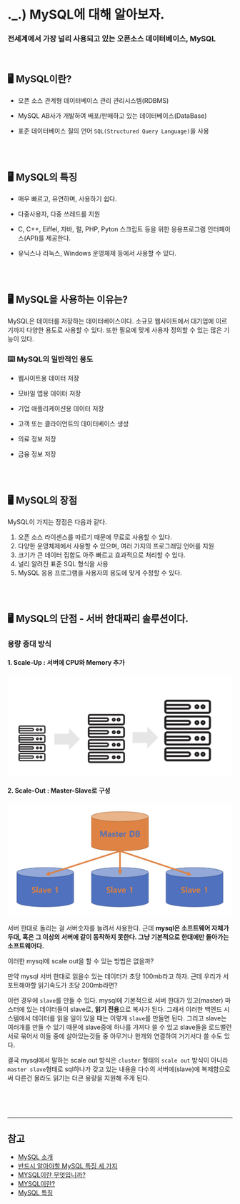 # ._.) MySQL에 대해 알아보자.
### 전세계에서 가장 널리 사용되고 있는 오픈소스 데이터베이스, MySQL

<br>

## 🖥 MySQL이란?

* 오픈 소스 관계형 데이터베이스 관리 관리시스템(RDBMS)

* MySQL AB사가 개발하여 배포/판매하고 있는 데이터베이스(DataBase)

* 표준 데이터베이스 질의 언어 `SQL(Structured Query Language)`을 사용

<br/><br/>

## 🖥 MySQL의 특징

* 매우 빠르고, 유연하며, 사용하기 쉽다.

* 다중사용자, 다중 쓰레드를 지원

* C, C++, Eiffel, 자바, 펄, PHP, Pyton 스크립트 등을 위한 응용프로그램 인터페이스(API)를 제공한다.

* 유닉스나 리눅스, Windows 운영체제 등에서 사용할 수 있다.

<br/><br/>

## 🖥 MySQL을 사용하는 이유는?

MySQL은 데이터를 저장하는 데이터베이스이다. 소규모 웹사이트에서 대기업에 이르기까지 다양한 용도로 사용할 수 있다. 또한 필요에 맞게 사용자 정의할 수 있는 많은 기능이 있다.

### ⌨️ MySQL의 일반적인 용도

* 웹사이트용 데이터 저장

* 모바일 앱용 데이터 저장

* 기업 애플리케이션용 데이터 저장

* 고객 또는 클라이언트의 데이터베이스 생성

* 의료 정보 저장

* 금융 정보 저장

<br/><br/>

## 🖥 MySQL의 장점

MySQL이 가지는 장점은 다음과 같다.
 
1. 오픈 소스 라이센스를 따르기 때문에 무료로 사용할 수 있다.
2. 다양한 운영체제에서 사용할 수 있으며, 여러 가지의 프로그래밍 언어를 지원
3. 크기가 큰 데이터 집합도 아주 빠르고 효과적으로 처리할 수 있다.
4. 널리 알려진 표준 SQL 형식을 사용
5. MySQL 응용 프로그램을 사용자의 용도에 맞게 수정할 수 있다.

<br/><br/>

## 🖥 MySQL의 단점 - 서버 한대짜리 솔루션이다.

### 용량 증대 방식

#### 1. Scale-Up : 서버에 CPU와 Memory 추가

<p align="center">
<img src="../img/Scale-up.png">
</p>

#### 2. Scale-Out : Master-Slave로 구성

<p align="center">
<img src="../img/Scale-out.png">
</p>

서버 한대로 돌리는 걸 서버숫자를 늘려서 사용한다.
근데 **mysql은 소프트웨어 자체가 두대, 혹은 그 이상의 서버에 같이 동작하지 못한다. 그냥 기본적으로 한대에만 돌아가는 소프트웨어다.**

이러한 mysql에 scale out을 할 수 있는 방법은 없을까?
 
만약 mysql 서버 한대로 읽을수 있는 데이터가 초당 100mb라고 하자. 근데 우리가 서포트해야할 읽기속도가 초당 200mb라면?
 
이런 경우에 `slave`를 만들 수 있다. mysql에 기본적으로 서버 한대가 있고(master) 마스터에 있는 데이터들이 slave로, **읽기 전용**으로 복사가 된다. 그래서 이러한 백엔드 시스템에서 데이터를 읽을 일이 있을 때는 이렇게 `slave`를 만들면 된다.
그리고 slave는 여러개를 만들 수 있기 때문에 slave중에 하나를 가져다 쓸 수 있고 slave들을 로드밸런서로 묶어서 이들 중에 살아있는것들 중 아무거나 한개와 연결하여 거기서다 쓸 수도 있다.
 
결국 mysql에서 말하는 scale out 방식은 `cluster` 형태의 `scale out` 방식이 아니라 `master slave`형태로 sql하나가 갖고 있는 내용을 다수의 서버에(slave)에 복제함으로써 다른건 몰라도 읽기는 더큰 용량을 지원해 주게 된다.

<br/><br/><br/>
***

## 참고
* [MySQL 소개](http://www.tcpschool.com/mysql/mysql_intro_intro)
* [반드시 알아야할 MySQL 특징 세 가지](https://gywn.net/2011/12/mysql-three-features/)
* [MYSQL이란 무엇입니까?](https://www.websiterating.com/ko/web-hosting/glossary/what-is-mysql/)
* [MYSQL이란?](https://server-talk.tistory.com/29)
* [MySQL 특징](https://engineer-diary.tistory.com/79)